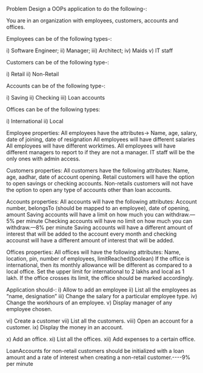 Problem
Design a OOPs application to do the following-:

You are in an organization with employees, customers, accounts and offices.

Employees can be of the following types-:

i) Software Engineer;
ii) Manager;
iii) Architect;
iv) Maids
v) IT staff

Customers can be of the following type-:

i) Retail 
ii) Non-Retail

Accounts can be of the following type-:

i) Saving
ii) Checking
iii) Loan accounts

Offices can be of the following types:

i) International 
ii) Local

Employee properties:
All employees have the attributes-> Name, age, salary, date of joining, date of resignation
All employees will have different salaries
All employees will have different worktimes.
All employees will have different managers to report to if they are not a manager. 
IT staff will be the only ones with admin access.

Customers properties:
All customers have the following attributes: Name, age, aadhar, date of account opening.
Retail customers will have the option to open savings or checking accounts.
Non-retails customers will not have the option to open any type of accounts other than loan accounts. 

Accounts properties:
All accounts will have the following attributes: Account number, belongsTo (should be mapped to an employee), date of opening, amount
Saving accounts will have a limit on how much you can withdraw.—5% per minute 
Checking accounts will have no limit on how much you can withdraw.—8% per minute 
Saving accounts will have a different amount of interest that will be added to the account every month and checking accounst will have a different amount of interest that will be added.


Offices properties:
All offices will have the following attributes: Name, location, pin, number of employees, limitReached(boolean)
If the office is international, then its monthly allowance will be different as compared to a local office. Set the upper limit for international to 2 lakhs and local as 1 lakh.
If the office crosses its limit, the office should be marked accordingly. 


Application should-:
i) Allow to add an employee
ii) List all the employees as “name, designation”
iii) Change the salary for a particular employee type.
iv) Change the workhours of an employee.
v) Display manager of any employee chosen.


vi) Create a customer
vii) List all the customers.
viii) Open an account for a customer. 
ix) Display the money in an account. 


x) Add an office.
xi) List all the offices.
xii) Add expenses to a certain office.

LoanAccounts for non-retail customers should be initialized with a loan amount and a rate of interest when creating a non-retail customer.----9% per minute 